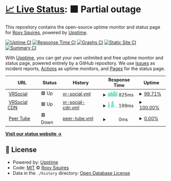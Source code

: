 # [📈 Live Status](https://status.vrsocial.network): <!--live status--> **🟧 Partial outage**

This repository contains the open-source uptime monitor and status page for [Roxy Squires](https://status.vrsocial.network), powered by [Upptime](https://github.com/upptime/upptime).

[![Uptime CI](https://github.com/RoxyBoxxy/vrsocial-network/workflows/Uptime%20CI/badge.svg)](https://github.com/RoxyBoxxy/vrsocial-network/actions?query=workflow%3A%22Uptime+CI%22)
[![Response Time CI](https://github.com/RoxyBoxxy/vrsocial-network/workflows/Response%20Time%20CI/badge.svg)](https://github.com/RoxyBoxxy/vrsocial-network/actions?query=workflow%3A%22Response+Time+CI%22)
[![Graphs CI](https://github.com/RoxyBoxxy/vrsocial-network/workflows/Graphs%20CI/badge.svg)](https://github.com/RoxyBoxxy/vrsocial-network/actions?query=workflow%3A%22Graphs+CI%22)
[![Static Site CI](https://github.com/RoxyBoxxy/vrsocial-network/workflows/Static%20Site%20CI/badge.svg)](https://github.com/RoxyBoxxy/vrsocial-network/actions?query=workflow%3A%22Static+Site+CI%22)
[![Summary CI](https://github.com/RoxyBoxxy/vrsocial-network/workflows/Summary%20CI/badge.svg)](https://github.com/RoxyBoxxy/vrsocial-network/actions?query=workflow%3A%22Summary+CI%22)

With [Upptime](https://upptime.js.org), you can get your own unlimited and free uptime monitor and status page, powered entirely by a GitHub repository. We use [Issues](https://github.com/RoxyBoxxy/vrsocial-network/issues) as incident reports, [Actions](https://github.com/RoxyBoxxy/vrsocial-network/actions) as uptime monitors, and [Pages](https://status.vrsocial.network) for the status page.

<!--start: status pages-->
<!-- This summary is generated by Upptime (https://github.com/upptime/upptime) -->
<!-- Do not edit this manually, your changes will be overwritten -->
<!-- prettier-ignore -->
| URL | Status | History | Response Time | Uptime |
| --- | ------ | ------- | ------------- | ------ |
| <img alt="" src="https://icons.duckduckgo.com/ip3/vrsocial.network.ico" height="13"> [VRSocial](https://vrsocial.network) | 🟩 Up | [vr-social.yml](https://github.com/RoxyBoxxy/vrsocial-network/commits/HEAD/history/vr-social.yml) | <details><summary><img alt="Response time graph" src="./graphs/vr-social/response-time-week.png" height="20"> 825ms</summary><br><a href="https://status.vrsocial.network/history/vr-social"><img alt="Response time 689" src="https://img.shields.io/endpoint?url=https%3A%2F%2Fraw.githubusercontent.com%2FRoxyBoxxy%2Fvrsocial-network%2FHEAD%2Fapi%2Fvr-social%2Fresponse-time.json"></a><br><a href="https://status.vrsocial.network/history/vr-social"><img alt="24-hour response time 846" src="https://img.shields.io/endpoint?url=https%3A%2F%2Fraw.githubusercontent.com%2FRoxyBoxxy%2Fvrsocial-network%2FHEAD%2Fapi%2Fvr-social%2Fresponse-time-day.json"></a><br><a href="https://status.vrsocial.network/history/vr-social"><img alt="7-day response time 825" src="https://img.shields.io/endpoint?url=https%3A%2F%2Fraw.githubusercontent.com%2FRoxyBoxxy%2Fvrsocial-network%2FHEAD%2Fapi%2Fvr-social%2Fresponse-time-week.json"></a><br><a href="https://status.vrsocial.network/history/vr-social"><img alt="30-day response time 742" src="https://img.shields.io/endpoint?url=https%3A%2F%2Fraw.githubusercontent.com%2FRoxyBoxxy%2Fvrsocial-network%2FHEAD%2Fapi%2Fvr-social%2Fresponse-time-month.json"></a><br><a href="https://status.vrsocial.network/history/vr-social"><img alt="1-year response time 689" src="https://img.shields.io/endpoint?url=https%3A%2F%2Fraw.githubusercontent.com%2FRoxyBoxxy%2Fvrsocial-network%2FHEAD%2Fapi%2Fvr-social%2Fresponse-time-year.json"></a></details> | <details><summary><a href="https://status.vrsocial.network/history/vr-social">99.71%</a></summary><a href="https://status.vrsocial.network/history/vr-social"><img alt="All-time uptime 97.09%" src="https://img.shields.io/endpoint?url=https%3A%2F%2Fraw.githubusercontent.com%2FRoxyBoxxy%2Fvrsocial-network%2FHEAD%2Fapi%2Fvr-social%2Fuptime.json"></a><br><a href="https://status.vrsocial.network/history/vr-social"><img alt="24-hour uptime 100.00%" src="https://img.shields.io/endpoint?url=https%3A%2F%2Fraw.githubusercontent.com%2FRoxyBoxxy%2Fvrsocial-network%2FHEAD%2Fapi%2Fvr-social%2Fuptime-day.json"></a><br><a href="https://status.vrsocial.network/history/vr-social"><img alt="7-day uptime 99.71%" src="https://img.shields.io/endpoint?url=https%3A%2F%2Fraw.githubusercontent.com%2FRoxyBoxxy%2Fvrsocial-network%2FHEAD%2Fapi%2Fvr-social%2Fuptime-week.json"></a><br><a href="https://status.vrsocial.network/history/vr-social"><img alt="30-day uptime 96.56%" src="https://img.shields.io/endpoint?url=https%3A%2F%2Fraw.githubusercontent.com%2FRoxyBoxxy%2Fvrsocial-network%2FHEAD%2Fapi%2Fvr-social%2Fuptime-month.json"></a><br><a href="https://status.vrsocial.network/history/vr-social"><img alt="1-year uptime 97.09%" src="https://img.shields.io/endpoint?url=https%3A%2F%2Fraw.githubusercontent.com%2FRoxyBoxxy%2Fvrsocial-network%2FHEAD%2Fapi%2Fvr-social%2Fuptime-year.json"></a></details>
| <img alt="" src="https://icons.duckduckgo.com/ip3/null.ico" height="13"> [VRSocial CDN](https:/cdn-vrsocial.b-cdn.net) | 🟩 Up | [vr-social-cdn.yml](https://github.com/RoxyBoxxy/vrsocial-network/commits/HEAD/history/vr-social-cdn.yml) | <details><summary><img alt="Response time graph" src="./graphs/vr-social-cdn/response-time-week.png" height="20"> 199ms</summary><br><a href="https://status.vrsocial.network/history/vr-social-cdn"><img alt="Response time 126" src="https://img.shields.io/endpoint?url=https%3A%2F%2Fraw.githubusercontent.com%2FRoxyBoxxy%2Fvrsocial-network%2FHEAD%2Fapi%2Fvr-social-cdn%2Fresponse-time.json"></a><br><a href="https://status.vrsocial.network/history/vr-social-cdn"><img alt="24-hour response time 58" src="https://img.shields.io/endpoint?url=https%3A%2F%2Fraw.githubusercontent.com%2FRoxyBoxxy%2Fvrsocial-network%2FHEAD%2Fapi%2Fvr-social-cdn%2Fresponse-time-day.json"></a><br><a href="https://status.vrsocial.network/history/vr-social-cdn"><img alt="7-day response time 199" src="https://img.shields.io/endpoint?url=https%3A%2F%2Fraw.githubusercontent.com%2FRoxyBoxxy%2Fvrsocial-network%2FHEAD%2Fapi%2Fvr-social-cdn%2Fresponse-time-week.json"></a><br><a href="https://status.vrsocial.network/history/vr-social-cdn"><img alt="30-day response time 125" src="https://img.shields.io/endpoint?url=https%3A%2F%2Fraw.githubusercontent.com%2FRoxyBoxxy%2Fvrsocial-network%2FHEAD%2Fapi%2Fvr-social-cdn%2Fresponse-time-month.json"></a><br><a href="https://status.vrsocial.network/history/vr-social-cdn"><img alt="1-year response time 126" src="https://img.shields.io/endpoint?url=https%3A%2F%2Fraw.githubusercontent.com%2FRoxyBoxxy%2Fvrsocial-network%2FHEAD%2Fapi%2Fvr-social-cdn%2Fresponse-time-year.json"></a></details> | <details><summary><a href="https://status.vrsocial.network/history/vr-social-cdn">100.00%</a></summary><a href="https://status.vrsocial.network/history/vr-social-cdn"><img alt="All-time uptime 99.90%" src="https://img.shields.io/endpoint?url=https%3A%2F%2Fraw.githubusercontent.com%2FRoxyBoxxy%2Fvrsocial-network%2FHEAD%2Fapi%2Fvr-social-cdn%2Fuptime.json"></a><br><a href="https://status.vrsocial.network/history/vr-social-cdn"><img alt="24-hour uptime 100.00%" src="https://img.shields.io/endpoint?url=https%3A%2F%2Fraw.githubusercontent.com%2FRoxyBoxxy%2Fvrsocial-network%2FHEAD%2Fapi%2Fvr-social-cdn%2Fuptime-day.json"></a><br><a href="https://status.vrsocial.network/history/vr-social-cdn"><img alt="7-day uptime 100.00%" src="https://img.shields.io/endpoint?url=https%3A%2F%2Fraw.githubusercontent.com%2FRoxyBoxxy%2Fvrsocial-network%2FHEAD%2Fapi%2Fvr-social-cdn%2Fuptime-week.json"></a><br><a href="https://status.vrsocial.network/history/vr-social-cdn"><img alt="30-day uptime 99.93%" src="https://img.shields.io/endpoint?url=https%3A%2F%2Fraw.githubusercontent.com%2FRoxyBoxxy%2Fvrsocial-network%2FHEAD%2Fapi%2Fvr-social-cdn%2Fuptime-month.json"></a><br><a href="https://status.vrsocial.network/history/vr-social-cdn"><img alt="1-year uptime 99.90%" src="https://img.shields.io/endpoint?url=https%3A%2F%2Fraw.githubusercontent.com%2FRoxyBoxxy%2Fvrsocial-network%2FHEAD%2Fapi%2Fvr-social-cdn%2Fuptime-year.json"></a></details>
| <img alt="" src="https://icons.duckduckgo.com/ip3/media.vrsocial.network.ico" height="13"> [Peer Tube](https://media.vrsocial.network) | 🟥 Down | [peer-tube.yml](https://github.com/RoxyBoxxy/vrsocial-network/commits/HEAD/history/peer-tube.yml) | <details><summary><img alt="Response time graph" src="./graphs/peer-tube/response-time-week.png" height="20"> 0ms</summary><br><a href="https://status.vrsocial.network/history/peer-tube"><img alt="Response time 0" src="https://img.shields.io/endpoint?url=https%3A%2F%2Fraw.githubusercontent.com%2FRoxyBoxxy%2Fvrsocial-network%2FHEAD%2Fapi%2Fpeer-tube%2Fresponse-time.json"></a><br><a href="https://status.vrsocial.network/history/peer-tube"><img alt="24-hour response time 0" src="https://img.shields.io/endpoint?url=https%3A%2F%2Fraw.githubusercontent.com%2FRoxyBoxxy%2Fvrsocial-network%2FHEAD%2Fapi%2Fpeer-tube%2Fresponse-time-day.json"></a><br><a href="https://status.vrsocial.network/history/peer-tube"><img alt="7-day response time 0" src="https://img.shields.io/endpoint?url=https%3A%2F%2Fraw.githubusercontent.com%2FRoxyBoxxy%2Fvrsocial-network%2FHEAD%2Fapi%2Fpeer-tube%2Fresponse-time-week.json"></a><br><a href="https://status.vrsocial.network/history/peer-tube"><img alt="30-day response time 0" src="https://img.shields.io/endpoint?url=https%3A%2F%2Fraw.githubusercontent.com%2FRoxyBoxxy%2Fvrsocial-network%2FHEAD%2Fapi%2Fpeer-tube%2Fresponse-time-month.json"></a><br><a href="https://status.vrsocial.network/history/peer-tube"><img alt="1-year response time 0" src="https://img.shields.io/endpoint?url=https%3A%2F%2Fraw.githubusercontent.com%2FRoxyBoxxy%2Fvrsocial-network%2FHEAD%2Fapi%2Fpeer-tube%2Fresponse-time-year.json"></a></details> | <details><summary><a href="https://status.vrsocial.network/history/peer-tube">0.00%</a></summary><a href="https://status.vrsocial.network/history/peer-tube"><img alt="All-time uptime 0.00%" src="https://img.shields.io/endpoint?url=https%3A%2F%2Fraw.githubusercontent.com%2FRoxyBoxxy%2Fvrsocial-network%2FHEAD%2Fapi%2Fpeer-tube%2Fuptime.json"></a><br><a href="https://status.vrsocial.network/history/peer-tube"><img alt="24-hour uptime 0.00%" src="https://img.shields.io/endpoint?url=https%3A%2F%2Fraw.githubusercontent.com%2FRoxyBoxxy%2Fvrsocial-network%2FHEAD%2Fapi%2Fpeer-tube%2Fuptime-day.json"></a><br><a href="https://status.vrsocial.network/history/peer-tube"><img alt="7-day uptime 0.00%" src="https://img.shields.io/endpoint?url=https%3A%2F%2Fraw.githubusercontent.com%2FRoxyBoxxy%2Fvrsocial-network%2FHEAD%2Fapi%2Fpeer-tube%2Fuptime-week.json"></a><br><a href="https://status.vrsocial.network/history/peer-tube"><img alt="30-day uptime 7.96%" src="https://img.shields.io/endpoint?url=https%3A%2F%2Fraw.githubusercontent.com%2FRoxyBoxxy%2Fvrsocial-network%2FHEAD%2Fapi%2Fpeer-tube%2Fuptime-month.json"></a><br><a href="https://status.vrsocial.network/history/peer-tube"><img alt="1-year uptime 0.00%" src="https://img.shields.io/endpoint?url=https%3A%2F%2Fraw.githubusercontent.com%2FRoxyBoxxy%2Fvrsocial-network%2FHEAD%2Fapi%2Fpeer-tube%2Fuptime-year.json"></a></details>

<!--end: status pages-->

[**Visit our status website →**](https://status.vrsocial.network)

## 📄 License

- Powered by: [Upptime](https://github.com/upptime/upptime)
- Code: [MIT](./LICENSE) © [Roxy Squires](https://status.vrsocial.network)
- Data in the `./history` directory: [Open Database License](https://opendatacommons.org/licenses/odbl/1-0/)
